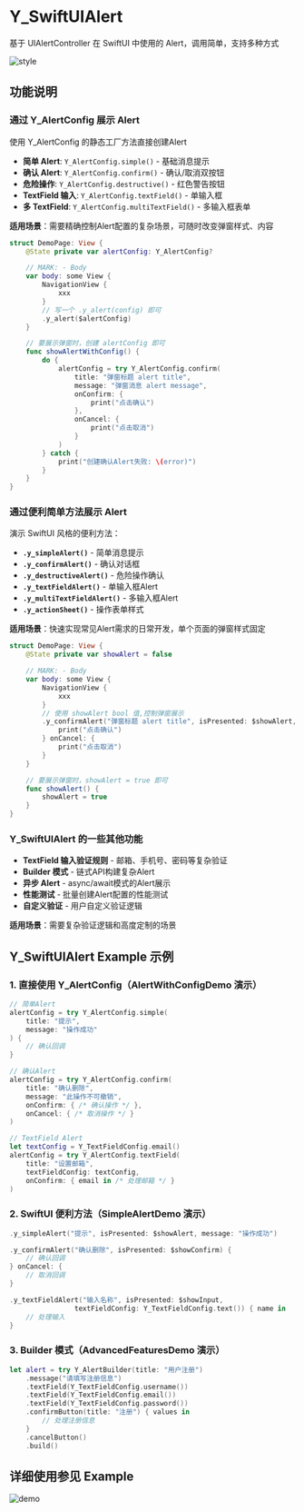 # Y_SwiftUIAlert 
基于 UIAlertController 在 SwiftUI 中使用的 Alert，调用简单，支持多种方式

![style](./Assets/Y_SwiftUIAlertStyle.png)

## 功能说明
### 通过 Y_AlertConfig 展示 Alert
使用 Y_AlertConfig 的静态工厂方法直接创建Alert

- **简单 Alert**: `Y_AlertConfig.simple()` - 基础消息提示
- **确认 Alert**: `Y_AlertConfig.confirm()` - 确认/取消双按钮
- **危险操作**: `Y_AlertConfig.destructive()` - 红色警告按钮
- **TextField 输入**: `Y_AlertConfig.textField()` - 单输入框
- **多 TextField**: `Y_AlertConfig.multiTextField()` - 多输入框表单

**适用场景**：需要精确控制Alert配置的复杂场景，可随时改变弹窗样式、内容

```swift
struct DemoPage: View {
    @State private var alertConfig: Y_AlertConfig?

    // MARK: - Body
    var body: some View {
        NavigationView {
            xxx
        }
        // 写一个 .y_alert(config) 即可
        .y_alert($alertConfig)
    }

    // 要展示弹窗时，创建 alertConfig 即可
    func showAlertWithConfig() {
        do {
            alertConfig = try Y_AlertConfig.confirm(
                title: "弹窗标题 alert title",
                message: "弹窗消息 alert message",
                onConfirm: {
                    print("点击确认")
                },
                onCancel: {
                    print("点击取消")
                }
            )
        } catch {
            print("创建确认Alert失败: \(error)")
        }
    }
}
```

### 通过便利简单方法展示 Alert

演示 SwiftUI 风格的便利方法：

- **`.y_simpleAlert()`** - 简单消息提示
- **`.y_confirmAlert()`** - 确认对话框
- **`.y_destructiveAlert()`** - 危险操作确认
- **`.y_textFieldAlert()`** - 单输入框Alert
- **`.y_multiTextFieldAlert()`** - 多输入框Alert
- **`.y_actionSheet()`** - 操作表单样式

**适用场景**：快速实现常见Alert需求的日常开发，单个页面的弹窗样式固定

```swift
struct DemoPage: View {
    @State private var showAlert = false

    // MARK: - Body
    var body: some View {
        NavigationView {
            xxx
        }
        // 使用 showAlert bool 值,控制弹窗展示
        .y_confirmAlert("弹窗标题 alert title", isPresented: $showAlert, message: "弹窗消息 alert message") {
            print("点击确认")
        } onCancel: {
            print("点击取消")
        }
    }

    // 要展示弹窗时，showAlert = true 即可
    func showAlert() {
        showAlert = true
    }
}
```

### Y_SwiftUIAlert 的一些其他功能

- **TextField 输入验证规则** - 邮箱、手机号、密码等复杂验证
- **Builder 模式** - 链式API构建复杂Alert
- **异步 Alert** - async/await模式的Alert展示
- **性能测试** - 批量创建Alert配置的性能测试
- **自定义验证** - 用户自定义验证逻辑

**适用场景**：需要复杂验证逻辑和高度定制的场景


## Y_SwiftUIAlert Example 示例

### 1. 直接使用 Y_AlertConfig（AlertWithConfigDemo 演示）

```swift
// 简单Alert
alertConfig = try Y_AlertConfig.simple(
    title: "提示",
    message: "操作成功"
) {
    // 确认回调
}

// 确认Alert
alertConfig = try Y_AlertConfig.confirm(
    title: "确认删除",
    message: "此操作不可撤销",
    onConfirm: { /* 确认操作 */ },
    onCancel: { /* 取消操作 */ }
)

// TextField Alert
let textConfig = Y_TextFieldConfig.email()
alertConfig = try Y_AlertConfig.textField(
    title: "设置邮箱",
    textFieldConfig: textConfig,
    onConfirm: { email in /* 处理邮箱 */ }
)
```

### 2. SwiftUI 便利方法（SimpleAlertDemo 演示）

```swift
.y_simpleAlert("提示", isPresented: $showAlert, message: "操作成功")

.y_confirmAlert("确认删除", isPresented: $showConfirm) {
    // 确认回调
} onCancel: {
    // 取消回调
}

.y_textFieldAlert("输入名称", isPresented: $showInput, 
                textFieldConfig: Y_TextFieldConfig.text()) { name in
    // 处理输入
}
```

### 3. Builder 模式（AdvancedFeaturesDemo 演示）

```swift
let alert = try Y_AlertBuilder(title: "用户注册")
    .message("请填写注册信息")
    .textField(Y_TextFieldConfig.username())
    .textField(Y_TextFieldConfig.email())
    .textField(Y_TextFieldConfig.password())
    .confirmButton(title: "注册") { values in
        // 处理注册信息
    }
    .cancelButton()
    .build()
```

## 详细使用参见 Example
![demo](./Assets/Y_SwiftUIAlertDemo.gif)
